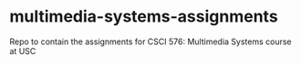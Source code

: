 # multimedia-systems-assignments
Repo to contain the assignments for CSCI 576: Multimedia Systems course at USC
